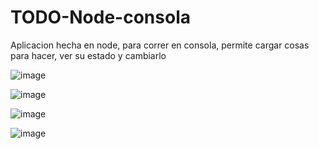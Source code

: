 # TODO-Node-consola
Aplicacion hecha en node, para correr en consola, permite cargar cosas para hacer, ver su estado y cambiarlo


![image](https://user-images.githubusercontent.com/78440584/164861874-6bedc403-1044-4e99-8cd7-b67f6c814990.png)


![image](https://user-images.githubusercontent.com/78440584/164861888-363c2e5e-380c-49e7-87e2-fd3d67187a23.png)


![image](https://user-images.githubusercontent.com/78440584/164861969-76bfe50a-b0ef-426a-8036-096e8d741cbd.png)

![image](https://user-images.githubusercontent.com/78440584/164861977-cd5279f5-feb0-4f20-b51f-51d8f7ed65ce.png)



